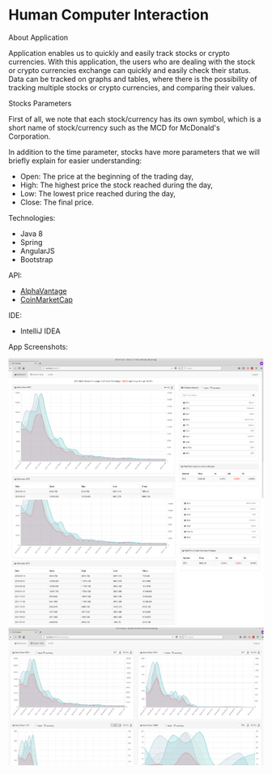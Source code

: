 # Human Computer Interaction


About Application


Application enables us to quickly and easily track stocks or crypto currencies.
With this application, the users who are dealing with the stock or crypto currencies exchange can quickly and easily check their status.
Data can be tracked on graphs and tables, where there is the possibility of tracking multiple stocks or crypto currencies, and comparing their values.

Stocks Parameters

First of all, we note that each stock/currency has its own symbol,
which is a short name of stock/currency such as the MCD for McDonald's Corporation.

In addition to the time parameter, stocks have more parameters
that we will briefly explain for easier understanding:

   - Open: The price at the beginning of the trading day,
   - High: The highest price the stock reached during the day,
   - Low: The lowest price reached during the day,
   - Close: The final price.





Technologies:

   - Java 8
   - Spring
   - AngularJS
   - Bootstrap
    
API:
   - [AlphaVantage](https://www.alphavantage.co/documentation/#)
   - [CoinMarketCap](https://coinmarketcap.com/api/)

IDE:
   - IntelliJ IDEA

App Screenshots: 

![Screenshot](src/main/java/uns/ac/rs/files/screenshots/dashboard.png)
![Screenshot](src/main/java/uns/ac/rs/files/screenshots/dashboard2.png)
![Screenshot](src/main/java/uns/ac/rs/files/screenshots/customView.png)